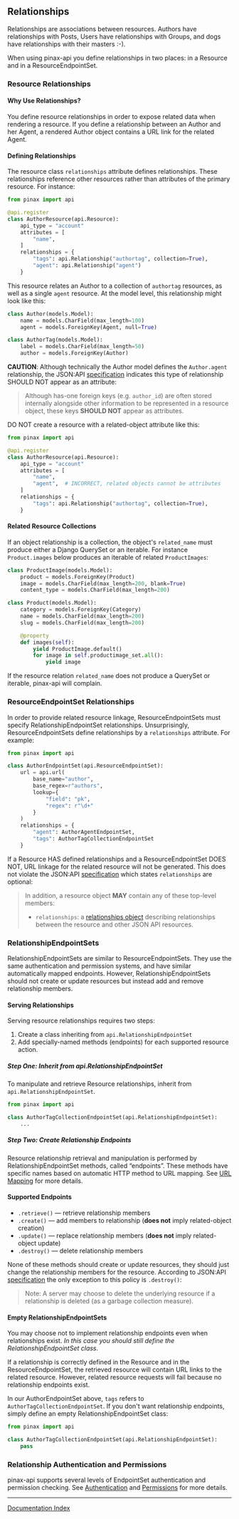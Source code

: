 ## Relationships

Relationships are associations between resources. Authors have relationships with Posts, Users have relationships with Groups, and dogs have relationships with their masters :-).

When using pinax-api you define relationships in two places: in a Resource and in a ResourceEndpointSet.

### Resource Relationships

#### Why Use Relationships?

You define resource relationships in order to expose related data when rendering a resource. If you define a relationship between an Author and her Agent, a rendered Author object contains a URL link for the related Agent.

#### Defining Relationships

The resource class `relationships` attribute defines relationships. These relationships reference other resources rather than attributes of the primary resource. For instance:

```python
from pinax import api

@api.register
class AuthorResource(api.Resource):
    api_type = "account"
    attributes = [
        "name",
    ]
    relationships = {
        "tags": api.Relationship("authortag", collection=True),
        "agent": api.Relationship("agent")
    }
```

This resource relates an Author to a collection of `authortag` resources, as well as a single `agent` resource. At the model level, this relationship might look like this:

```python
class Author(models.Model):
    name = models.CharField(max_length=100)
    agent = models.ForeignKey(Agent, null=True)

class AuthorTag(models.Model):
    label = models.CharField(max_length=50)
    author = models.ForeignKey(Author)
```

**CAUTION**: Although technically the Author model defines the `Author.agent` relationship, the JSON:API [specification](http://jsonapi.org/format/#document-resource-object-attributes) indicates this type of relationship SHOULD NOT appear as an attribute:

> Although has-one foreign keys (e.g. `author_id`) are often stored internally alongside other information to be represented in a resource object, these keys **SHOULD NOT** appear as attributes.

DO NOT create a resource with a related-object attribute like this:

```python
from pinax import api

@api.register
class AuthorResource(api.Resource):
    api_type = "account"
    attributes = [
        "name",
        "agent",  # INCORRECT, related objects cannot be attributes
    ]
    relationships = {
        "tags": api.Relationship("authortag", collection=True),
    }
```

#### Related Resource Collections

If an object relationship is a collection, the object's `related_name` must produce either a Django QuerySet or an iterable. For instance `Product.images` below produces an iterable of related `ProductImages`:

```python
class ProductImage(models.Model):
    product = models.ForeignKey(Product)
    image = models.CharField(max_length=200, blank=True)
    content_type = models.CharField(max_length=200)

class Product(models.Model):
    category = models.ForeignKey(Category)
    name = models.CharField(max_length=200)
    slug = models.CharField(max_length=200)

    @property
    def images(self):
        yield ProductImage.default()
        for image in self.productimage_set.all():
            yield image
```

If the resource relation `related_name` does not produce a QuerySet or iterable, pinax-api will complain.

### ResourceEndpointSet Relationships

In order to provide related resource linkage, ResourceEndpointSets must specify RelationshipEndpointSet relationships. Unsurprisingly, ResourceEndpointSets define relationships by a `relationships` attribute. For example:

```python
from pinax import api

class AuthorEndpointSet(api.ResourceEndpointSet):
    url = api.url(
        base_name="author",
        base_regex=r"authors",
        lookup={
            "field": "pk",
            "regex": r"\d+"
        }
    )
    relationships = {
        "agent": AuthorAgentEndpointSet,
        "tags": AuthorTagCollectionEndpointSet
    }
```

If a Resource HAS defined relationships and a ResourceEndpointSet DOES NOT, URL linkage for the related resource will not be generated. This does not violate the JSON:API [specification](http://jsonapi.org/format/#document-resource-objects) which states `relationships` are optional:

>In addition, a resource object **MAY** contain any of these top-level members:
>
>- `relationships`: a [relationships object](http://jsonapi.org/format/#document-resource-object-relationships) describing relationships between the resource and other JSON API resources.

### RelationshipEndpointSets

RelationshipEndpointSets are similar to ResourceEndpointSets. They use the same authentication and permission systems, and have similar automatically mapped endpoints. However, RelationshipEndpointSets should not create or update resources but instead add and remove relationship members.

#### Serving Relationships

Serving resource relationships requires two steps:

1. Create a class inheriting from `api.RelationshipEndpointSet`
2. Add specially-named methods (endpoints) for each supported resource action.

##### Step One: Inherit from api.RelationshipEndpointSet

To manipulate and retrieve Resource relationships, inherit from `api.RelationshipEndpointSet`.

```python
from pinax import api

class AuthorTagCollectionEndpointSet(api.RelationshipEndpointSet):
    ...
```

##### Step Two: Create Relationship Endpoints

Resource relationship retrieval and manipulation is performed by RelationshipEndpointSet methods, called “endpoints”. These methods have specific names based on automatic HTTP method to URL mapping. See [URL Mapping](urlmapping.md) for more details.

#### Supported Endpoints

- `.retrieve()` — retrieve relationship members
- `.create()` — add members to relationship (**does not** imply related-object creation)
- `.update()` — replace relationship members (**does not** imply related-object update)
- `.destroy()` — delete relationship members

None of these methods should create or update resources, they should just change the relationship members for the resource. According to JSON:API [specification](http://jsonapi.org/format/#crud-updating-relationships) the only exception to this policy is `.destroy()`:

> Note: A server may choose to delete the underlying resource if a relationship is deleted (as a garbage collection measure).

#### Empty RelationshipEndpointSets

You may choose not to implement relationship endpoints even when relationships exist. *In this case you should still define the RelationshipEndpointSet class.*

If a relationship is correctly defined in the Resource and in the ResourceEndpointSet, the retrieved resource will contain URL links to the related resource. However, related resource requests will fail because no relationship endpoints exist.

In our AuthorEndpointSet above, `tags` refers to `AuthorTagCollectionEndpointSet`. If you don't want relationship endpoints, simply define an empty RelationshipEndpointSet class:

```python
from pinax import api

class AuthorTagCollectionEndpointSet(api.RelationshipEndpointSet):
    pass
```

### Relationship Authentication and Permissions

pinax-api supports several levels of EndpointSet authentication and permission checking. See [Authentication](authentication.md) and [Permissions](permissions.md) for more details.

***

[Documentation Index](index.md)
